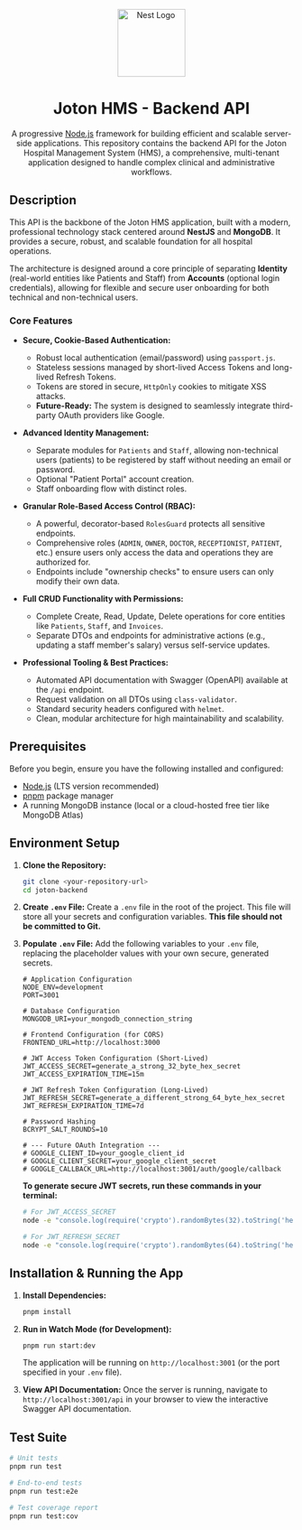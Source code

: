 <p align="center">
  <a href="http://nestjs.com/" target="blank"><img src="https://nestjs.com/img/logo-small.svg" width="120" alt="Nest Logo" /></a>
</p>

<h1 align="center">Joton HMS - Backend API</h1>

<p align="center">
  A progressive <a href="http://nodejs.org" target="_blank">Node.js</a> framework for building efficient and scalable server-side applications. This repository contains the backend API for the Joton Hospital Management System (HMS), a comprehensive, multi-tenant application designed to handle complex clinical and administrative workflows.
</p>

## Description

This API is the backbone of the Joton HMS application, built with a modern, professional technology stack centered around **NestJS** and **MongoDB**. It provides a secure, robust, and scalable foundation for all hospital operations.

The architecture is designed around a core principle of separating **Identity** (real-world entities like Patients and Staff) from **Accounts** (optional login credentials), allowing for flexible and secure user onboarding for both technical and non-technical users.

### Core Features

*   **Secure, Cookie-Based Authentication:**
    *   Robust local authentication (email/password) using `passport.js`.
    *   Stateless sessions managed by short-lived Access Tokens and long-lived Refresh Tokens.
    *   Tokens are stored in secure, `HttpOnly` cookies to mitigate XSS attacks.
    *   **Future-Ready:** The system is designed to seamlessly integrate third-party OAuth providers like Google.

*   **Advanced Identity Management:**
    *   Separate modules for `Patients` and `Staff`, allowing non-technical users (patients) to be registered by staff without needing an email or password.
    *   Optional "Patient Portal" account creation.
    *   Staff onboarding flow with distinct roles.

*   **Granular Role-Based Access Control (RBAC):**
    *   A powerful, decorator-based `RolesGuard` protects all sensitive endpoints.
    *   Comprehensive roles (`ADMIN`, `OWNER`, `DOCTOR`, `RECEPTIONIST`, `PATIENT`, etc.) ensure users only access the data and operations they are authorized for.
    *   Endpoints include "ownership checks" to ensure users can only modify their own data.

*   **Full CRUD Functionality with Permissions:**
    *   Complete Create, Read, Update, Delete operations for core entities like `Patients`, `Staff`, and `Invoices`.
    *   Separate DTOs and endpoints for administrative actions (e.g., updating a staff member's salary) versus self-service updates.

*   **Professional Tooling & Best Practices:**
    *   Automated API documentation with Swagger (OpenAPI) available at the `/api` endpoint.
    *   Request validation on all DTOs using `class-validator`.
    *   Standard security headers configured with `helmet`.
    *   Clean, modular architecture for high maintainability and scalability.

## Prerequisites

Before you begin, ensure you have the following installed and configured:

*   [Node.js](https://nodejs.org/) (LTS version recommended)
*   [pnpm](https://pnpm.io/) package manager
*   A running MongoDB instance (local or a cloud-hosted free tier like MongoDB Atlas)

## Environment Setup

1.  **Clone the Repository:**
    ```bash
    git clone <your-repository-url>
    cd joton-backend
    ```

2.  **Create `.env` File:** Create a `.env` file in the root of the project. This file will store all your secrets and configuration variables. **This file should not be committed to Git.**

3.  **Populate `.env` File:** Add the following variables to your `.env` file, replacing the placeholder values with your own secure, generated secrets.

    ```env
    # Application Configuration
    NODE_ENV=development
    PORT=3001

    # Database Configuration
    MONGODB_URI=your_mongodb_connection_string

    # Frontend Configuration (for CORS)
    FRONTEND_URL=http://localhost:3000

    # JWT Access Token Configuration (Short-Lived)
    JWT_ACCESS_SECRET=generate_a_strong_32_byte_hex_secret
    JWT_ACCESS_EXPIRATION_TIME=15m

    # JWT Refresh Token Configuration (Long-Lived)
    JWT_REFRESH_SECRET=generate_a_different_strong_64_byte_hex_secret
    JWT_REFRESH_EXPIRATION_TIME=7d

    # Password Hashing
    BCRYPT_SALT_ROUNDS=10

    # --- Future OAuth Integration ---
    # GOOGLE_CLIENT_ID=your_google_client_id
    # GOOGLE_CLIENT_SECRET=your_google_client_secret
    # GOOGLE_CALLBACK_URL=http://localhost:3001/auth/google/callback
    ```

    **To generate secure JWT secrets, run these commands in your terminal:**
    ```bash
    # For JWT_ACCESS_SECRET
    node -e "console.log(require('crypto').randomBytes(32).toString('hex'))"

    # For JWT_REFRESH_SECRET
    node -e "console.log(require('crypto').randomBytes(64).toString('hex'))"
    ```

## Installation & Running the App

1.  **Install Dependencies:**
    ```bash
    pnpm install
    ```

2.  **Run in Watch Mode (for Development):**
    ```bash
    pnpm run start:dev
    ```
    The application will be running on `http://localhost:3001` (or the port specified in your `.env` file).

3.  **View API Documentation:**
    Once the server is running, navigate to `http://localhost:3001/api` in your browser to view the interactive Swagger API documentation.

## Test Suite

```bash
# Unit tests
pnpm run test

# End-to-end tests
pnpm run test:e2e

# Test coverage report
pnpm run test:cov